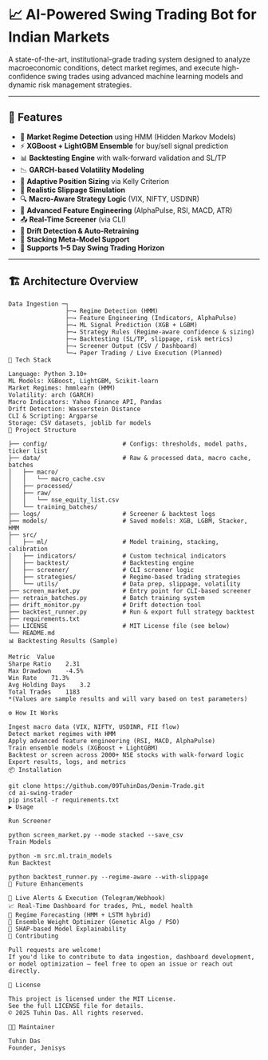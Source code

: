 # 📈 AI-Powered Swing Trading Bot for Indian Markets

A state-of-the-art, institutional-grade trading system designed to analyze macroeconomic conditions, detect market regimes, and execute high-confidence swing trades using advanced machine learning models and dynamic risk management strategies.

---

## 🚀 Features

- 🧠 **Market Regime Detection** using HMM (Hidden Markov Models)  
- ⚡️ **XGBoost + LightGBM Ensemble** for buy/sell signal prediction  
- 📊 **Backtesting Engine** with walk-forward validation and SL/TP  
- 📉 **GARCH-based Volatility Modeling**  
- 💸 **Adaptive Position Sizing** via Kelly Criterion  
- 🧪 **Realistic Slippage Simulation**  
- 🔍 **Macro-Aware Strategy Logic** (VIX, NIFTY, USDINR)  
- 🧬 **Advanced Feature Engineering** (AlphaPulse, RSI, MACD, ATR)  
- 📤 **Real-Time Screener** (via CLI)  
- 🔄 **Drift Detection & Auto-Retraining**  
- 🧠 **Stacking Meta-Model Support**  
- 📅 **Supports 1–5 Day Swing Trading Horizon**

---

## 🏗️ Architecture Overview

```text
Data Ingestion ─┐
                ├─→ Regime Detection (HMM)
                ├─→ Feature Engineering (Indicators, AlphaPulse)
                ├─→ ML Signal Prediction (XGB + LGBM)
                ├─→ Strategy Rules (Regime-aware confidence & sizing)
                ├─→ Backtesting (SL/TP, slippage, risk metrics)
                ├─→ Screener Output (CSV / Dashboard)
                └─→ Paper Trading / Live Execution (Planned)
🔧 Tech Stack

Language: Python 3.10+
ML Models: XGBoost, LightGBM, Scikit-learn
Market Regimes: hmmlearn (HMM)
Volatility: arch (GARCH)
Macro Indicators: Yahoo Finance API, Pandas
Drift Detection: Wasserstein Distance
CLI & Scripting: Argparse
Storage: CSV datasets, joblib for models
📁 Project Structure

├── config/                     # Configs: thresholds, model paths, ticker list
├── data/                       # Raw & processed data, macro cache, batches
│   ├── macro/
│   │   └── macro_cache.csv
│   ├── processed/
│   ├── raw/
│   │   └── nse_equity_list.csv
│   └── training_batches/
├── logs/                       # Screener & backtest logs
├── models/                     # Saved models: XGB, LGBM, Stacker, HMM
├── src/
│   ├── ml/                     # Model training, stacking, calibration
│   ├── indicators/             # Custom technical indicators
│   ├── backtest/               # Backtesting engine
│   ├── screener/               # CLI screener logic
│   ├── strategies/             # Regime-based trading strategies
│   └── utils/                  # Data prep, slippage, volatility
├── screen_market.py            # Entry point for CLI-based screener
├── retrain_batches.py          # Batch training system
├── drift_monitor.py            # Drift detection tool
├── backtest_runner.py          # Run & export full strategy backtest
├── requirements.txt
├── LICENSE                     # MIT License file (see below)
└── README.md
📊 Backtesting Results (Sample)

Metric	Value
Sharpe Ratio	2.31
Max Drawdown	-4.5%
Win Rate	71.3%
Avg Holding Days	3.2
Total Trades	1183
*(Values are sample results and will vary based on test parameters)

⚙️ How It Works

Ingest macro data (VIX, NIFTY, USDINR, FII flow)
Detect market regimes with HMM
Apply advanced feature engineering (RSI, MACD, AlphaPulse)
Train ensemble models (XGBoost + LightGBM)
Backtest or screen across 2000+ NSE stocks with walk-forward logic
Export results, logs, and metrics
📦 Installation

git clone https://github.com/09TuhinDas/Denim-Trade.git
cd ai-swing-trader
pip install -r requirements.txt
▶️ Usage

Run Screener

python screen_market.py --mode stacked --save_csv
Train Models

python -m src.ml.train_models
Run Backtest

python backtest_runner.py --regime-aware --with-slippage
📌 Future Enhancements

📡 Live Alerts & Execution (Telegram/Webhook)
📈 Real-Time Dashboard for trades, PnL, model health
🧠 Regime Forecasting (HMM + LSTM hybrid)
🧬 Ensemble Weight Optimizer (Genetic Algo / PSO)
🧩 SHAP-based Model Explainability
🤝 Contributing

Pull requests are welcome!
If you'd like to contribute to data ingestion, dashboard development, or model optimization — feel free to open an issue or reach out directly.

📜 License

This project is licensed under the MIT License.
See the full LICENSE file for details.
© 2025 Tuhin Das. All rights reserved.

🧑‍💻 Maintainer

Tuhin Das
Founder, Jenisys
